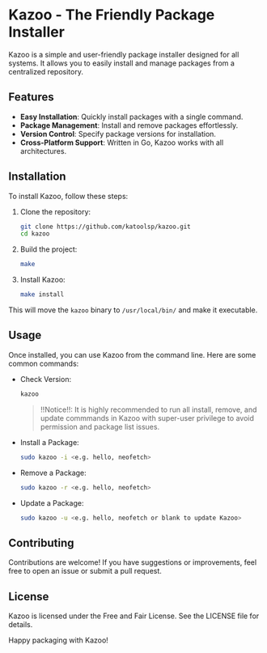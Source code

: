 # Kazoo - The Friendly Package Installer

Kazoo is a simple and user-friendly package installer designed for all systems. It allows you to easily install and manage packages from a centralized repository.

## Features

- **Easy Installation**: Quickly install packages with a single command.
- **Package Management**: Install and remove packages effortlessly.
- **Version Control**: Specify package versions for installation.
- **Cross-Platform Support**: Written in Go, Kazoo works with all architectures.

## Installation

To install Kazoo, follow these steps:

1. Clone the repository:
   ```bash
   git clone https://github.com/katoolsp/kazoo.git
   cd kazoo
   ```
2. Build the project:
   ```bash
   make
   ```
3. Install Kazoo:
   ```bash
   make install
   ```
This will move the `kazoo` binary to `/usr/local/bin/` and make it executable.

## Usage
Once installed, you can use Kazoo from the command line. Here are some common commands:
- Check Version:
  ```bash
  kazoo
  ```
  > !!Notice!!: It is highly recommended to run all install, remove, and update commmands in Kazoo with super-user privilege to avoid permission and package list issues.
- Install a Package:
  ```bash
  sudo kazoo -i <e.g. hello, neofetch>
  ```
- Remove a Package:
  ```bash
  sudo kazoo -r <e.g. hello, neofetch>
  ```
- Update a Package:
  ```bash
  sudo kazoo -u <e.g. hello, neofetch or blank to update Kazoo>
  ```

## Contributing
Contributions are welcome! If you have suggestions or improvements, feel free to open an issue or submit a pull request.

## License
Kazoo is licensed under the Free and Fair License. See the LICENSE file for details.

Happy packaging with Kazoo!
